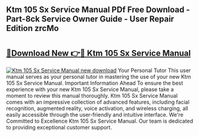## Ktm 105 Sx Service Manual PDf Free Download - Part-8ck Service Owner Guide - User Repair Edition zrcMo

# <h2><a href="http://bc84193.oget.top/?id=Ktm+105+Sx+Service+Manual">🔗Download New 👉🔴 Ktm 105 Sx Service Manual</a></h2>

[![Ktm 105 Sx Service Manual new download](https://i.imgur.com/5g1atiW.png)](http://bc84193.oget.top/?id=Ktm+105+Sx+Service+Manual)
Your Personal Tutor This user manual serves as your personal tutor in mastering the use of your new Ktm 105 Sx Service Manual. Important Information Ahead To ensure the best experience with your new Ktm 105 Sx Service Manual, please take a moment to review this manual thoroughly. Ktm 105 Sx Service Manual comes with an impressive collection of advanced features, including facial recognition, augmented reality, voice activation, and wireless charging, all easily accessible through the user-friendly and intuitive interface. We're Committed to Excellence Ktm 105 Sx Service Manual. Our team is dedicated to providing exceptional customer support.
